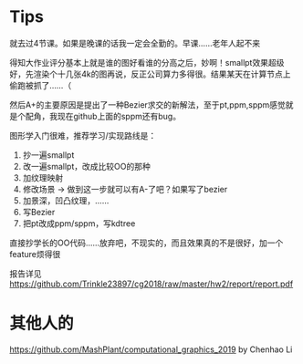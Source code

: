 # Tips

就去过4节课。如果是晚课的话我一定会全勤的。早课……老年人起不来

得知大作业评分基本上就是谁的图好看谁的分高之后，妙啊！smallpt效果超级好，先渲染个十几张4k的图再说，反正公司算力多得很。结果某天在计算节点上偷跑被抓了……（

然后A+的主要原因是提出了一种Bezier求交的新解法，至于pt,ppm,sppm感觉就是个配角，我现在github上面的sppm还有bug。

图形学入门很难，推荐学习/实现路线是：

1. 抄一遍smallpt
2. 改一遍smallpt，改成比较OO的那种
3. 加纹理映射
4. 修改场景 -> 做到这一步就可以有A-了吧？如果写了bezier
5. 加景深，凹凸纹理，……
6. 写Bezier
7. 把pt改成ppm/sppm，写kdtree

直接抄学长的OO代码……放弃吧，不现实的，而且效果真的不是很好，加一个feature烦得很

报告详见 https://github.com/Trinkle23897/cg2018/raw/master/hw2/report/report.pdf

# 其他人的

https://github.com/MashPlant/computational_graphics_2019 by Chenhao Li
